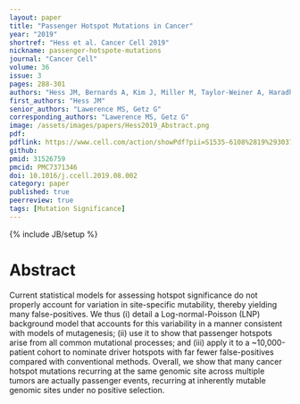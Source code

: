 ```yaml
---
layout: paper
title: "Passenger Hotspot Mutations in Cancer"
year: "2019"
shortref: "Hess et al. Cancer Cell 2019"
nickname: passenger-hotspote-mutations
journal: "Cancer Cell"
volume: 36
issue: 3
pages: 288-301
authors: "Hess JM, Bernards A, Kim J, Miller M, Taylor-Weiner A, Haradhvala NJ, Lawrence MS, Getz G"
first_authors: "Hess JM"
senior_authors: "Lawerence MS, Getz G"
corresponding_authors: "Lawerence MS, Getz G"
image: /assets/images/papers/Hess2019_Abstract.png
pdf:
pdflink: https://www.cell.com/action/showPdf?pii=S1535-6108%2819%2930370-8
github:
pmid: 31526759
pmcid: PMC7371346 
doi: 10.1016/j.ccell.2019.08.002
category: paper
published: true
peerreview: true
tags: [Mutation Significance]
---
```

{% include JB/setup %}

# Abstract

Current statistical models for assessing hotspot significance do not properly account for variation in site-specific mutability, thereby yielding many false-positives. We thus (i) detail a Log-normal-Poisson (LNP) background model that accounts for this variability in a manner consistent with models of mutagenesis; (ii) use it to show that passenger hotspots arise from all common mutational processes; and (iii) apply it to a ~10,000-patient cohort to nominate driver hotspots with far fewer false-positives compared with conventional methods. Overall, we show that many cancer hotspot mutations recurring at the same genomic site across multiple tumors are actually passenger events, recurring at inherently mutable genomic sites under no positive selection.



